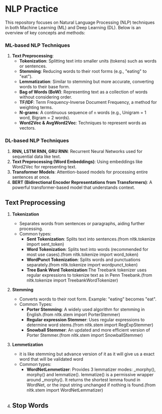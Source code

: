 # NLP Practice

This repository focuses on Natural Language Processing (NLP) techniques in both Machine Learning (ML) and Deep Learning (DL). Below is an overview of key concepts and methods:

### **ML-based NLP Techniques**
1. **Text Preprocessing**:
   - **Tokenization**: Splitting text into smaller units (tokens) such as words or sentences.
   - **Stemming**: Reducing words to their root forms (e.g., "eating" to "eat").
   - **Lemmatization**: Similar to stemming but more accurate, converting words to their base form.
   - **Bag of Words (BoW)**: Representing text as a collection of words without considering order.
   - **TF/IDF**: Term Frequency-Inverse Document Frequency, a method for weighting terms.
   - **N-grams**: A continuous sequence of `n` words (e.g., Unigram = 1 word, Bigram = 2 words).
   - **Word2Vec & AvgWord2Vec**: Techniques to represent words as vectors.

### **DL-based NLP Techniques**
1. **RNN, LSTM RNN, GRU RNN**: Recurrent Neural Networks used for sequential data like text.
2. **Text Preprocessing (Word Embeddings)**: Using embeddings like Word2Vec for representing text.
3. **Transformer Models**: Attention-based models for processing entire sentences at once.
4. **BERT (Bidirectional Encoder Representations from Transformers)**: A powerful transformer-based model that understands context.

## **Text Preprocessing**

1. **Tokenization**
   - Separates words from sentences or paragraphs, aiding further processing.
   - Common types:
     - **Sent Tokenization**: Splits text into sentences.(from nltk.tokenize import sent_token)
     - **Word Tokenization**: Splits text into words (recommended for most use cases).(from nltk.tokenize import word_token)
     - **WordPunct Tokenization**: Splits words and punctuations separately.(from nltk.tokenize import wordpunct_token)
     - **Tree Bank Word Tokenization**:The Treebank tokenizer uses regular expressions to tokenize text as in Penn Treebank.(from nltk.tokenize import TreebankWordTokenizer)

2. **Stemming**
   - Converts words to their root form. Example: "eating" becomes "eat".
   - Common Types:
     - **Porter Stemming**: A widely used algorithm for stemming in English.(from nltk.stem import PorterStemmer)
     - **Regular expression Stemmer**: Uses regular expressions to determine word stems.(from nltk.stem import RegExpStemmer)
     - **Snowball Stemmer**: An updated and more efficient version of Porter Stemmer.(from nltk.stem import SnowballStemmer)

3. **Lemmetization**
    - it is like stemming but advance version of it as it will give us a exact word that will be validated word
    - Common types:
      - **WordNetLemmetizer**: Provides 3 lemmatizer modes: _morphy(), morphy() and lemmatize(). lemmatize() is a permissive wrapper around _morphy(). It returns the shortest lemma found in WordNet, or the input string unchanged if nothing is found.(from nltk.stem import WordNetLemmatizer)
      
4. **Stop Words**
    - 
   
